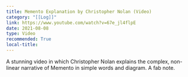 ```yaml
---
title: Memento Explanation by Christopher Nolan (Video)
category: "[[Log]]"
link: https://www.youtube.com/watch?v=67e_jl4flpE
date: 2021-08-08
type: Video
recommended: True
local-title: 
---
```

A stunning video in which Christopher Nolan explains the complex, non-linear narrative of Memento in simple words and diagram. A fab note.